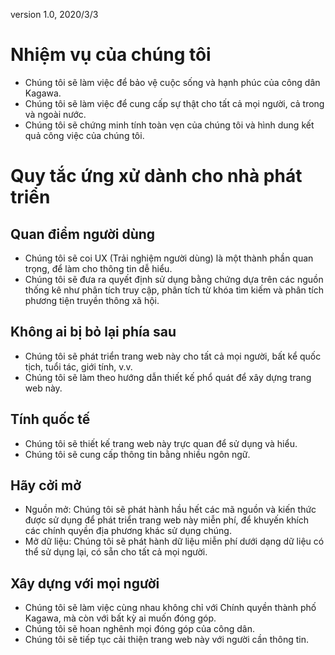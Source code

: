 version 1.0, 2020/3/3
# Nhiệm vụ của chúng tôi

* Chúng tôi sẽ làm việc để bảo vệ cuộc sống và hạnh phúc của công dân Kagawa.
* Chúng tôi sẽ làm việc để cung cấp sự thật cho tất cả mọi người, cả trong và ngoài nước.
* Chúng tôi sẽ chứng minh tính toàn vẹn của chúng tôi và hình dung kết quả công việc của chúng tôi.

# Quy tắc ứng xử dành cho nhà phát triển

## Quan điểm người dùng

* Chúng tôi sẽ coi UX (Trải nghiệm người dùng) là một thành phần quan trọng, để làm cho thông tin dễ hiểu.
* Chúng tôi sẽ đưa ra quyết định sử dụng bằng chứng dựa trên các nguồn thống kê như phân tích truy cập, phân tích từ khóa tìm kiếm và phân tích phương tiện truyền thông xã hội.

## Không ai bị bỏ lại phía sau

* Chúng tôi sẽ phát triển trang web này cho tất cả mọi người, bất kể quốc tịch, tuổi tác, giới tính, v.v.
* Chúng tôi sẽ làm theo hướng dẫn thiết kế phổ quát để xây dựng trang web này.

## Tính quốc tế

* Chúng tôi sẽ thiết kế trang web này trực quan để sử dụng và hiểu.
* Chúng tôi sẽ cung cấp thông tin bằng nhiều ngôn ngữ.

## Hãy cởi mở

* Nguồn mở: Chúng tôi sẽ phát hành hầu hết các mã nguồn và kiến ​​thức được sử dụng để phát triển trang web này miễn phí, để khuyến khích các chính quyền địa phương khác sử dụng chúng.
* Mở dữ liệu: Chúng tôi sẽ phát hành dữ liệu miễn phí dưới dạng dữ liệu có thể sử dụng lại, có sẵn cho tất cả mọi người.

## Xây dựng với mọi người

* Chúng tôi sẽ làm việc cùng nhau không chỉ với Chính quyền thành phố Kagawa, mà còn với bất kỳ ai muốn đóng góp.
* Chúng tôi sẽ hoan nghênh mọi đóng góp của công dân.
* Chúng tôi sẽ tiếp tục cải thiện trang web này với người cần thông tin.
